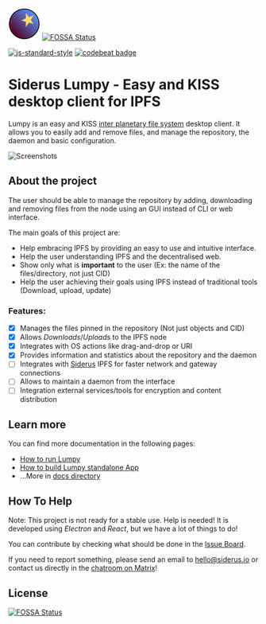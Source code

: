 ![Logo](docs/logo.png)
[![FOSSA Status](https://app.fossa.io/api/projects/git%2Bgithub.com%2FSiderus%2FLumpy.svg?type=shield)](https://app.fossa.io/projects/git%2Bgithub.com%2FSiderus%2FLumpy?ref=badge_shield)

[![js-standard-style](https://img.shields.io/badge/code%20style-standard-brightgreen.svg)](http://standardjs.com)
[![codebeat badge](https://codebeat.co/badges/55b6d66b-3b3f-41b1-a26f-9a79209e7feb)](https://codebeat.co/projects/github-com-koalalorenzo-lumpy-master)

# Siderus Lumpy - Easy and KISS desktop client for IPFS
Lumpy is an easy and KISS [inter planetary file system](http://ipfs.io) desktop
client. It allows you to easily add and remove files, and manage the repository,
the daemon and basic configuration.

![Screenshots](docs/main.png)

## About the project
The user should be able to manage the repository by adding, downloading and
removing files from the node using an GUI instead of CLI or web interface.

The main goals of this project are:

* Help embracing IPFS by providing an easy to use and intuitive interface.
* Help the user understanding IPFS and the decentralised web.
* Show only what is **important** to the user (Ex: the name of the
files/directory, not just CID)
* Help the user achieving their goals using IPFS instead of traditional tools (Download, upload, update)

### Features:

- [x] Manages the files pinned in the repository (Not just objects and CID)
- [x] Allows _Downloads_/_Uploads_ to the IPFS node
- [x] Integrates with OS actions like drag-and-drop or URI
- [x] Provides information and statistics about the repository and the daemon
- [ ] Integrates with [Siderus](https://siderus.io/) IPFS for faster network and gateway connections
- [ ] Allows to maintain a daemon from the interface
- [ ] Integration external services/tools for encryption and content distribution

## Learn more
You can find more documentation in the following pages:

 * [How to run Lumpy](https://github.com/Siderus/Lumpy/tree/master/docs/RUN.md)
 * [How to build Lumpy standalone App](https://github.com/Siderus/Lumpy/tree/master/docs/BUILD.md)
 * ...More in [docs directory](https://github.com/Siderus/Lumpy/tree/master/docs)

## How To Help
Note: This project is not ready for a stable use. Help is needed!
It is developed using *Electron* and *React*, but we have a lot of things to do!

You can contribute by checking what should be done in the
[Issue Board](https://dev.siderus.io/projects/lumpy/agile/board).

If you need to report something, please send an email to [hello@siderus.io](mailto:hello@siderus.io) or
contact us directly in the [chatroom on Matrix](https://riot.im/app/#/room/#lumpy:matrix.org)!


## License
[![FOSSA Status](https://app.fossa.io/api/projects/git%2Bgithub.com%2FSiderus%2FLumpy.svg?type=large)](https://app.fossa.io/projects/git%2Bgithub.com%2FSiderus%2FLumpy?ref=badge_large)